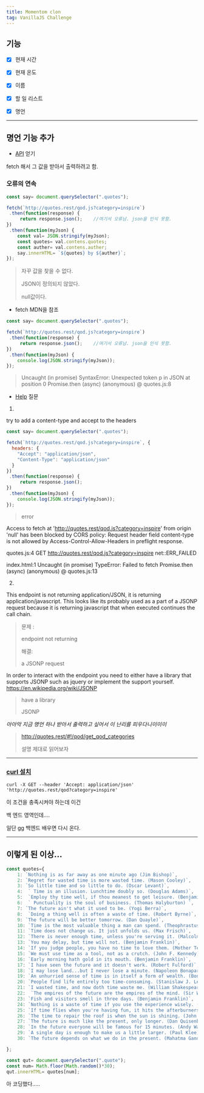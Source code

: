 ```yaml
---
title: Momentom clon
tag: VanillaJS Challenge
---
```




## 기능

- [x] 현재 시간
- [x] 현재 온도
- [x] 이름 
- [x] 할 일 리스트
- [x] 명언



---



## 명언 기능 추가

+ [API](https://quotes.rest/#!/qod/get_qod) 얻기

fetch 해서 그 값을 받아서 출력하려고 함.

### 오류의 연속

```js
const say= document.querySelector(".quotes");

fetch(`http://quotes.rest/qod.js?category=inspire`)
 .then(function(response) {
     return response.json();	//여기서 오류남. json을 인식 못함.
})
 .then(function(myJson) {
    const val= JSON.stringify(myJson);	
	const quotes= val.contens.quotes;
    const auther= val.contens.auther;
    say.innerHTML= `${quotes} by ${auther}`;
});
```

> 자꾸 값을 찾을 수 없다.
>
> JSON이 정의되지 않았다. 
>
> null값이다.

   

+ fetch MDN을 참조

```js
const say= document.querySelector(".quotes");

fetch(`http://quotes.rest/qod.js?category=inspire`)
 .then(function(response) {
     return response.json();	//여기서 오류남. json을 인식 못함.
})
 .then(function(myJson) {
    console.log(JSON.stringify(myJson));	
});
```

>  Uncaught (in promise) SyntaxError: Unexpected token p in JSON at position 0 Promise.then (async) (anonymous) @ quotes.js:8

   

+ [Help](https://stackoverflow.com/questions/60176478/syntaxerror-unexpected-token-p-in-json-at-position-0-in-fetch?noredirect=1#comment106436190_60176478) 질문

1. 

try to add a content-type and accept to the headers

```js
const say= document.querySelector(".quotes");

fetch(`http://quotes.rest/qod.js?category=inspire`, {
  headers: {
    "Accept": "application/json",
    "Content-Type": "application/json"
  }
})
 .then(function(response) {
     return response.json();
})
 .then(function(myJson) {
    console.log(JSON.stringify(myJson));
});
```

>  error

Access to fetch at 'http://quotes.rest/qod.js?category=inspire' from origin 'null' has been blocked by CORS policy: Request header field content-type is not allowed by Access-Control-Allow-Headers in preflight response.

quotes.js:4 GET http://quotes.rest/qod.js?category=inspire net::ERR_FAILED

index.html:1 Uncaught (in promise) TypeError: Failed to fetch
Promise.then (async)
(anonymous) @ quotes.js:13

   

2. 

This endpoint is not returning application/JSON, it is returning application/javascript. This looks like its probably used as a part of a JSONP request because it is returning javascript that when executed continues the call chain.

> 문제 :
>
> endpoint not returning
>
> 해결:
>
> a JSONP request 

In order to interact with the endpoint you need to either have a library that supports JSONP such as jquery or implement the support yourself. https://en.wikipedia.org/wiki/JSONP

> have a library 
>
> JSONP 

   

_아아악 지금 명언 하나 받아서 출력하고 싶어서 이 난리를 피우다니이이이_

> http://quotes.rest/#!/qod/get_qod_categories
>
> 설명 제대로 읽어보자 



---

### [curl 설치](https://www.lesstif.com/pages/viewpage.action?pageId=14745703)

```
curl -X GET --header 'Accept: application/json' 'http://quotes.rest/qod?category=inspire'
```

이 조건을 충족시켜야 하는데 이건  

백 엔드 영역인데....

일단 gg 백엔드 배우면 다시 온다.



---

## 이렇게 된 이상...

```js
const quotes={
    1: `Nothing is as far away as one minute ago (Jim Bishop)`,
    2: `Regret for wasted time is more wasted time. (Mason Cooley)`,
    3: `So little time and so little to do. (Oscar Levant)`,
    4:  ` Time is an illusion. Lunchtime doubly so. (Douglas Adams)`,
    5:  `Employ thy time well, if thou meanest to get leisure. (Benjamin Franklin) `,
    6:  ` Punctuality is the soul of business. (Thomas Halyburton) `,
    7: `The future ain't what it used to be. (Yogi Berra)`,
    8:  `Doing a thing well is often a waste of time. (Robert Byrne)`,
    9: `The future will be better tomorrow. (Dan Quayle)`,
    10: `Time is the most valuable thing a man can spend. (Theophrastus)`,
    11: `Time does not change us. It just unfolds us. (Max Frisch)`,
    12: `There is never enough time, unless you're serving it. (Malcolm Forbes)`,
    13: `You may delay, but time will not. (Benjamin Franklin)`,
    14: `If you judge people, you have no time to love them. (Mother Teresa)`,
    15: `We must use time as a tool, not as a crutch. (John F. Kennedy)`,
    16: `Early morning hath gold in its mouth. (Benjamin Franklin)`,
    17: `I have seen the future and it doesn't work. (Robert Fulford)`,
    18: `I may lose land...but I never lose a minute. (Napoleon Bonaparte)`,
    19: `An unhurried sense of time is in itself a form of wealth. (Bonnie Friedman)`,
    20: `People find life entirely too time-consuming. (Stanislaw J. Lec)`,
    21: `I wasted time, and now doth time waste me. (William Shakespeare)`,
    22:  `The empires of the future are the empires of the mind. (Sir Winston Churchill)`,
    23: `Fish and visitors smell in three days. (Benjamin Franklin)`,
    24: `Nothing is a waste of time if you use the experience wisely. (Auguste Rodin)`,
    25: `If time flies when you're having fun, it hits the afterburners when you don't think you're having enough. (Jef Mallett)`,
    26: `The time to repair the roof is when the sun is shining. (John F. Kennedy)`,
    27: `The future is much like the present, only longer. (Dan Quisenberry)`,
    28: `In the future everyone will be famous for 15 minutes. (Andy Warhol)`,
    29: `A single day is enough to make us a little larger. (Paul Klee)`,
    30: `The future depends on what we do in the present. (Mahatma Gandhi)`

};

const qut= document.querySelector(".quote");
const num= Math.floor(Math.random()*30);
qut.innerHTML= quotes[num];
```

아 코딩했다.....